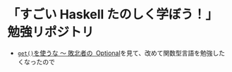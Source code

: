 # 「すごい Haskell たのしく学ぼう！」勉強リポジトリ

- [`get()`を使うな ～ 敗北者の  Optional](https://qiita.com/BlueRayi/items/ef46496ef2ef36b9cbb7)を見て、改めて関数型言語を勉強したくなったので
